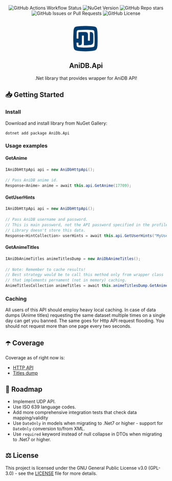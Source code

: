 <div align="center">

![GitHub Actions Workflow Status](https://img.shields.io/github/actions/workflow/status/Vagab0nd/AniDB.Api/build.yml)
![NuGet Version](https://img.shields.io/nuget/v/AniDb.Api)
![GitHub Repo stars](https://img.shields.io/github/stars/Vagab0nd/AniDB.Api?style=flat&color=yellow)
![GitHub Issues or Pull Requests](https://img.shields.io/github/issues/Vagab0nd/AniDB.Api)
![GitHub License](https://img.shields.io/github/license/Vagab0nd/AniDB.Api?color=blue)
<!--
![GitHub contributors from allcontributors.org](https://img.shields.io/github/all-contributors/Vagab0nd/AniDB.Api)
![GitHub forks](https://img.shields.io/github/forks/Vagab0nd/AniDB.Api) 
 -->

</div>

<br />
<div align="center">
  <a href="https://github.com/Vagab0nd/AniDB.Api">
    <img src="Images/logo.png" alt="Logo" width="80" height="80">
  </a>

  <h2 align="center">AniDB.Api</h3>

  <p align="center">
    .Net library that provides wrapper for AniDB API!
  </p>
</div>

## 📥 Getting Started

### Install

Download and install library from NuGet Gallery:
```
dotnet add package AniDb.Api
```

### Usage examples

#### GetAnime

```csharp
IAniDbHttpApi api = new AniDbHttpApi();

// Pass AniDB anime id.
Response<Anime> anime = await this.api.GetAnime(17709);
```

#### GetUserHints

```csharp
IAniDbHttpApi api = new AniDbHttpApi();

// Pass AniDB username and password.
// This is main password, not the API password specified in the profile.
// Library doesn't store this data.
Response<HintCollection> userHints = await this.api.GetUserHints("MyUsername", "MyPassword");
```

#### GetAnimeTitles

```csharp
IAniDbAnimeTitles animeTitlesDump = new AniDbAnimeTitles();

// Note: Remember to cache results! 
// Best strategy would be to call this method only from wrapper class
// that implements pernament (not in memory) caching.
AnimeTitlesCollection animeTitles = await this.animeTitlesDump.GetAnimeTitles();
```

### Caching

All users of this API should employ heavy local caching. 
In case of data dumps (Anime titles) requesting the same dataset multiple times on a single day can get you banned. 
The same goes for Http API request flooding. You should not request more than one page every two seconds.

## ☂️ Coverage

Coverage as of right now is:
 - [HTTP API](https://wiki.anidb.net/HTTP_API_Definition)
 - [Titles dump](https://wiki.anidb.net/API#Anime_Titles)

## 📝 Roadmap

- Implement UDP API.
- Use ISO 639 language codes.
- Add more comprehensive integration tests that check data mapping/validity
- Use `DateOnly` in models when migrating to .Net7 or higher - support for `DateOnly` conversion to/from XML.
- Use `required` keyword instead of null collapse in DTOs when migrating to .Net7 or higher.

## ⚖ License

This project is licensed under the GNU General Public License v3.0 (GPL-3.0) - see the [LICENSE](LICENSE) file for more details.

